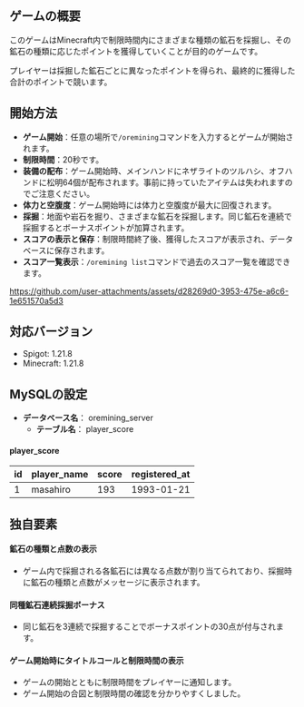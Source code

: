 ## ゲームの概要
このゲームはMinecraft内で制限時間内にさまざまな種類の鉱石を採掘し、その鉱石の種類に応じたポイントを獲得していくことが目的のゲームです。

プレイヤーは採掘した鉱石ごとに異なったポイントを得られ、最終的に獲得した合計のポイントで競います。

## 開始方法
- **ゲーム開始**：任意の場所で`/oremining`コマンドを入力するとゲームが開始されます。
- **制限時間**：20秒です。
- **装備の配布**：ゲーム開始時、メインハンドにネザライトのツルハシ、オフハンドに松明64個が配布されます。事前に持っていたアイテムは失われますのでご注意ください。
- **体力と空腹度**：ゲーム開始時には体力と空腹度が最大に回復されます。
- **採掘**：地面や岩石を掘り、さまざまな鉱石を採掘します。同じ鉱石を連続で採掘するとボーナスポイントが加算されます。
- **スコアの表示と保存**：制限時間終了後、獲得したスコアが表示され、データベースに保存されます。
- **スコア一覧表示**：`/oremining list`コマンドで過去のスコア一覧を確認できます。

https://github.com/user-attachments/assets/d28269d0-3953-475e-a6c6-1e651570a5d3

## 対応バージョン
- Spigot: 1.21.8
- Minecraft: 1.21.8

## MySQLの設定
- **データベース名**： oremining_server
  - **テーブル名**： player_score
#### player_score
| id | player_name | score | registered_at |
| ---- | ---- | ---- | ---- |
| 1 | masahiro | 193 | 1993-01-21 |

## 独自要素
#### 鉱石の種類と点数の表示
- ゲーム内で採掘される各鉱石には異なる点数が割り当てられており、採掘時に鉱石の種類と点数がメッセージに表示されます。
#### 同種鉱石連続採掘ボーナス
- 同じ鉱石を3連続で採掘することでボーナスポイントの30点が付与されます。
#### ゲーム開始時にタイトルコールと制限時間の表示
- ゲームの開始とともに制限時間をプレイヤーに通知します。
- ゲーム開始の合図と制限時間の確認を分かりやすくしました。
